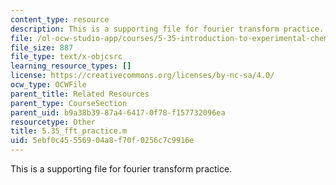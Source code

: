 ```yaml
---
content_type: resource
description: This is a supporting file for fourier transform practice.
file: /ol-ocw-studio-app/courses/5-35-introduction-to-experimental-chemistry-fall-2012/5ebf0c45556904a8f70f0256c7c9916e_5.35_fft_practice.m
file_size: 887
file_type: text/x-objcsrc
learning_resource_types: []
license: https://creativecommons.org/licenses/by-nc-sa/4.0/
ocw_type: OCWFile
parent_title: Related Resources
parent_type: CourseSection
parent_uid: b9a38b39-87a4-6417-0f78-f157732096ea
resourcetype: Other
title: 5.35_fft_practice.m
uid: 5ebf0c45-5569-04a8-f70f-0256c7c9916e
---
```

This is a supporting file for fourier transform practice.